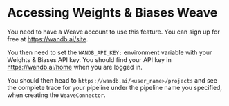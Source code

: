 # Accessing Weights & Biases Weave

You need to have a Weave account to use this feature. You can sign up for free at https://wandb.ai/site.

You then need to set the `WANDB_API_KEY:` environment variable with your Weights & Biases API key. You should find 
your API key in https://wandb.ai/home when you are logged in. 

You should then head to `https://wandb.ai/<user_name>/projects` and see the complete trace for your pipeline under
the pipeline name you specified, when creating the `WeaveConnector`.
